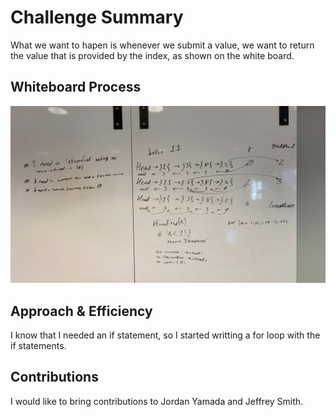 # Challenge Summary
What we want to hapen is whenever we submit a value, we want to return the value that is provided by the index, as shown on the white board.

## Whiteboard Process
![](../Images/Challenge-7.jpg)

## Approach & Efficiency
I know that I needed an if statement, so I started writting a for loop with the if statements.

## Contributions
I would like to bring contributions to Jordan Yamada and Jeffrey Smith.
